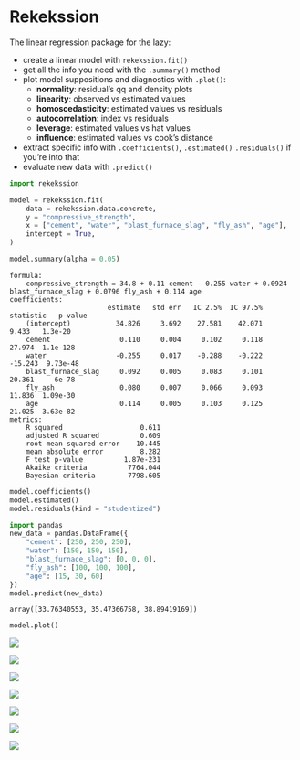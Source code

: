 # Rekekssion


The linear regression package for the lazy:

- create a linear model with `rekekssion.fit()`
- get all the info you need with the `.summary()` method
- plot model suppositions and diagnostics with `.plot()`:
  - **normality**: residual’s qq and density plots
  - **linearity**: observed vs estimated values
  - **homoscedasticity**: estimated values vs residuals
  - **autocorrelation**: index vs residuals
  - **leverage**: estimated values vs hat values
  - **influence**: estimated values vs cook’s distance
- extract specific info with `.coefficients()`, `.estimated()`
  `.residuals()` if you’re into that
- evaluate new data with `.predict()`

``` python
import rekekssion

model = rekekssion.fit(
    data = rekekssion.data.concrete,
    y = "compressive_strength",
    x = ["cement", "water", "blast_furnace_slag", "fly_ash", "age"],
    intercept = True,
)

model.summary(alpha = 0.05)
```

    formula:
        compressive_strength = 34.8 + 0.11 cement - 0.255 water + 0.0924 blast_furnace_slag + 0.0796 fly_ash + 0.114 age
    coefficients:
                            estimate   std err   IC 2.5%  IC 97.5% statistic   p-value
        (intercept)           34.826     3.692    27.581    42.071     9.433   1.3e-20
        cement                 0.110     0.004     0.102     0.118    27.974  1.1e-128
        water                 -0.255     0.017    -0.288    -0.222   -15.243  9.73e-48
        blast_furnace_slag     0.092     0.005     0.083     0.101    20.361     6e-78
        fly_ash                0.080     0.007     0.066     0.093    11.836  1.09e-30
        age                    0.114     0.005     0.103     0.125    21.025  3.63e-82
    metrics:
        R squared                   0.611
        adjusted R squared          0.609
        root mean squared error    10.445
        mean absolute error         8.282
        F test p-value          1.87e-231
        Akaike criteria          7764.044
        Bayesian criteria        7798.605

``` python
model.coefficients()
model.estimated()
model.residuals(kind = "studentized")

import pandas
new_data = pandas.DataFrame({
    "cement": [250, 250, 250],
    "water": [150, 150, 150],
    "blast_furnace_slag": [0, 0, 0],
    "fly_ash": [100, 100, 100],
    "age": [15, 30, 60]
})
model.predict(new_data)
```

    array([33.76340553, 35.47366758, 38.89419169])

``` python
model.plot()
```

![](README_files/figure-commonmark/cell-4-output-1.png)

![](README_files/figure-commonmark/cell-4-output-2.png)

![](README_files/figure-commonmark/cell-4-output-3.png)

![](README_files/figure-commonmark/cell-4-output-4.png)

![](README_files/figure-commonmark/cell-4-output-5.png)

![](README_files/figure-commonmark/cell-4-output-6.png)

![](README_files/figure-commonmark/cell-4-output-7.png)
